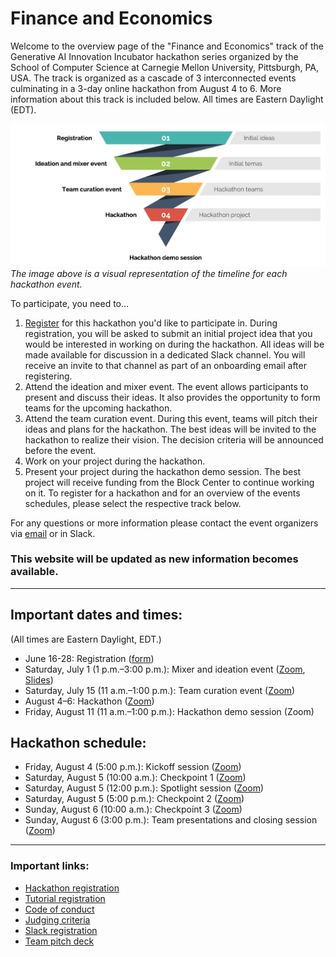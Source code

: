 # Finance and Economics

Welcome to the overview page of the "Finance and Economics" track of the Generative AI Innovation Incubator hackathon series organized by the School of Computer Science at Carnegie Mellon University, Pittsburgh, PA, USA. The track is organized as a cascade of 3 interconnected events culminating in a 3-day online hackathon from August 4 to 6. More information about this track is included below. All times are Eastern Daylight (EDT).

![Track overview](overview.png?raw=true "Track overview")
_The image above is a visual representation of the timeline for each hackathon event._

To participate, you need to…
1. [Register](https://forms.gle/3ahFyf1K1bnhwd6y7) for this hackathon you'd like to participate in. During registration, you will be asked to submit an initial project idea that you would be interested in working on during the hackathon. All ideas will be made available for discussion in a dedicated Slack channel. You will receive an invite to that channel as part of an onboarding email after registering.
2. Attend the ideation and mixer event. The event allows participants to present and discuss their ideas. It also provides the opportunity to form teams for the upcoming hackathon.
3. Attend the team curation event. During this event, teams will pitch their ideas and plans for the hackathon. The best ideas will be invited to the hackathon to realize their vision. The decision criteria will be announced before the event.
4. Work on your project during the hackathon.
5. Present your project during the hackathon demo session. The best project will receive funding from the Block Center to continue working on it.
To register for a hackathon and for an overview of the events schedules, please select the respective track below.

For any questions or more information please contact the event organizers via [email](mailto:llmhackathon2023@cs.cmu.edu) or in Slack.

### This website will be updated as new information becomes available.

---

## Important dates and times:
(All times are Eastern Daylight, EDT.)

* June 16-28: Registration ([form](https://forms.gle/3ahFyf1K1bnhwd6y7)) 
* Saturday, July 1 (1 p.m.–3:00 p.m.): Mixer and ideation event ([Zoom](https://cmu.zoom.us/j/97956607497?pwd=aWRCNVNkRVZUL1FLcldlN0VaSG9VQT09), [Slides](https://drive.google.com/file/d/189UUnR219XYiISq8EXCRHb5WF2cFY4uR/view?usp=sharing))
* Saturday, July 15 (11 a.m.–1:00 p.m.): Team curation event ([Zoom](https://cmu.zoom.us/j/97956607497?pwd=aWRCNVNkRVZUL1FLcldlN0VaSG9VQT09))
* August 4–6: Hackathon ([Zoom](https://cmu.zoom.us/j/97956607497?pwd=aWRCNVNkRVZUL1FLcldlN0VaSG9VQT09))
* Friday, August 11 (11 a.m.–1:00 p.m.): Hackathon demo session (Zoom)

## Hackathon schedule:
* Friday, August 4 (5:00 p.m.): Kickoff session ([Zoom](https://cmu.zoom.us/j/97956607497?pwd=aWRCNVNkRVZUL1FLcldlN0VaSG9VQT09))
* Saturday, August 5 (10:00 a.m.): Checkpoint 1 ([Zoom](https://cmu.zoom.us/j/97956607497?pwd=aWRCNVNkRVZUL1FLcldlN0VaSG9VQT09))
* Saturday, August 5 (12:00 p.m.): Spotlight session ([Zoom](https://cmu.zoom.us/j/97956607497?pwd=aWRCNVNkRVZUL1FLcldlN0VaSG9VQT09))
* Saturday, August 5 (5:00 p.m.): Checkpoint 2 ([Zoom](https://cmu.zoom.us/j/97956607497?pwd=aWRCNVNkRVZUL1FLcldlN0VaSG9VQT09))
* Sunday, August 6 (10:00 a.m.): Checkpoint 3 ([Zoom](https://cmu.zoom.us/j/97956607497?pwd=aWRCNVNkRVZUL1FLcldlN0VaSG9VQT09))
* Sunday, August 6 (3:00 p.m.): Team presentations and closing session ([Zoom](https://cmu.zoom.us/j/97956607497?pwd=aWRCNVNkRVZUL1FLcldlN0VaSG9VQT09))

---

### Important links:

* [Hackathon registration](https://forms.gle/3ahFyf1K1bnhwd6y7)
* [Tutorial registration](https://cs.cmu.edu/generative-ai/forms/event-registration)
* [Code of conduct](https://www.cs.cmu.edu/generative-ai/conduct)
* [Judging criteria](https://drive.google.com/file/d/148bv3EZwu1xEdFCkRkGTRBRsWttDtsr-/view?usp=sharing)
* [Slack registration](https://join.slack.com/t/genaicommunity/shared_invite/zt-1wi4julw3-~O4stqKCl9owMARbSyeuzw)
* [Team pitch deck](https://docs.google.com/presentation/d/1Nu7oPrdqDJwGgebE_8wI3sMBB7zxkJ_VF4nTCQ3jnMA/edit?usp=sharing)
